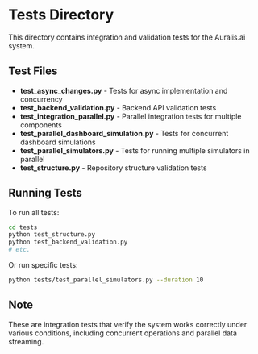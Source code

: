 # Tests Directory

This directory contains integration and validation tests for the Auralis.ai system.

## Test Files

- **test_async_changes.py** - Tests for async implementation and concurrency
- **test_backend_validation.py** - Backend API validation tests
- **test_integration_parallel.py** - Parallel integration tests for multiple components
- **test_parallel_dashboard_simulation.py** - Tests for concurrent dashboard simulations
- **test_parallel_simulators.py** - Tests for running multiple simulators in parallel
- **test_structure.py** - Repository structure validation tests

## Running Tests

To run all tests:
```bash
cd tests
python test_structure.py
python test_backend_validation.py
# etc.
```

Or run specific tests:
```bash
python tests/test_parallel_simulators.py --duration 10
```

## Note

These are integration tests that verify the system works correctly under various conditions, including concurrent operations and parallel data streaming.
